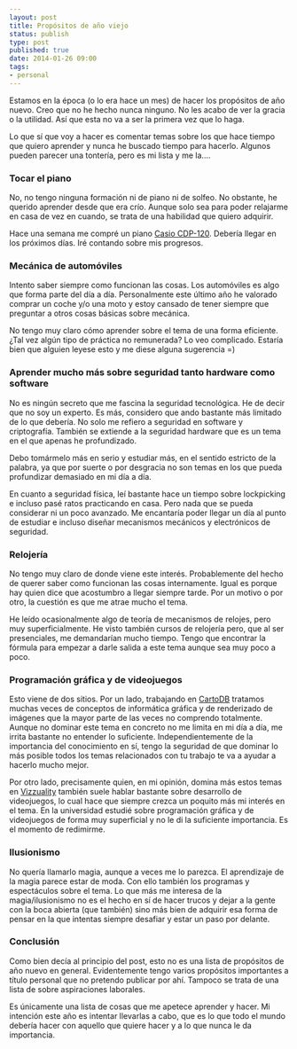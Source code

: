 ```yaml
--- 
layout: post
title: Propósitos de año viejo
status: publish
type: post
published: true
date: 2014-01-26 09:00
tags: 
- personal
---
```


Estamos en la época (o lo era hace un mes) de hacer los propósitos de año nuevo. Creo que no he hecho nunca ninguno. No les acabo de ver la gracia o la utilidad. Así que esta no va a ser la primera vez que lo haga.

Lo que sí que voy a hacer es comentar temas sobre los que hace tiempo que quiero aprender y nunca he buscado tiempo para hacerlo. Algunos pueden parecer una tontería, pero es mi lista y me la....


### Tocar el piano
No, no tengo ninguna formación ni de piano ni de solfeo. No obstante, he querido aprender desde que era crío. Aunque solo sea para poder relajarme en casa de vez en cuando, se trata de una habilidad que quiero adquirir. 

Hace una semana me compré un piano [Casio CDP-120](http://www.casio-europe.com/es/emi/compact/cdp120/). Debería llegar en los próximos días. Iré contando sobre mis progresos.


### Mecánica de automóviles
Intento saber siempre como funcionan las cosas. Los automóviles es algo que forma parte del día a día. Personalmente este último año he valorado comprar un coche y/o una moto y estoy cansado de tener siempre que preguntar a otros cosas básicas sobre mecánica. 

No tengo muy claro cómo aprender sobre el tema de una forma eficiente. ¿Tal vez algún tipo de práctica no remunerada? Lo veo complicado. Estaría bien que alguien leyese esto y me diese alguna sugerencia =)


### Aprender mucho más sobre seguridad tanto hardware como software
No es ningún secreto que me fascina la seguridad tecnológica. He de decir que no soy un experto. Es más, considero que ando bastante más limitado de lo que debería. No solo me refiero a seguridad en software y criptografía. También se extiende a la seguridad hardware que es un tema en el que apenas he profundizado. 

Debo tomármelo más en serio y estudiar más, en el sentido estricto de la palabra, ya que por suerte o por desgracia no son temas en los que pueda profundizar demasiado en mi día a día.

En cuanto a seguridad física, leí bastante hace un tiempo sobre lockpicking e incluso pasé ratos practicando en casa. Pero nada que se pueda considerar ni un poco avanzado. Me encantaría poder llegar un día al punto de estudiar e incluso diseñar mecanismos mecánicos y electrónicos de seguridad.


### Relojería
No tengo muy claro de donde viene este interés. Probablemente del hecho de querer saber como funcionan las cosas internamente. Igual es porque hay quien dice que acostumbro a llegar siempre tarde. Por un motivo o por otro, la cuestión es que me atrae mucho el tema. 

He leído ocasionalmente algo de teoría de mecanismos de relojes, pero muy superficialmente. He visto también cursos de relojería pero, que al ser presenciales, me demandarían mucho tiempo. Tengo que encontrar la fórmula para empezar a darle salida a este tema aunque sea muy poco a poco.


### Programación gráfica y de videojuegos
Esto viene de dos sitios. Por un lado, trabajando en [CartoDB](http://cartodb.com) tratamos muchas veces de conceptos de informática gráfica y de renderizado de imágenes que la mayor parte de las veces no comprendo totalmente. Aunque no dominar este tema en concreto no me limita en mi día a día, me irrita bastante no entender lo suficiente. Independientemente de la importancia del conocimiento en sí, tengo la seguridad de que dominar lo más posible todos los temas relacionados con tu trabajo te va a ayudar a hacerlo mucho mejor.

Por otro lado, precisamente quien, en mi opinión, domina más estos temas en [Vizzuality](http://vizzuality.com) también suele hablar bastante sobre desarrollo de videojuegos, lo cual hace que siempre crezca un poquito más mi interés en el tema. En la universidad estudié sobre programación gráfica y de videojuegos de forma muy superficial y no le di la suficiente importancia. Es el momento de redimirme.


### Ilusionismo
No quería llamarlo magia, aunque a veces me lo parezca. El aprendizaje de la magia parece estar de moda. Con ello también los programas y espectáculos sobre el tema. Lo que más me interesa de la magia/ilusionismo no es el hecho en sí de hacer trucos y dejar a la gente con la boca abierta (que también) sino más bien de adquirir esa forma de pensar en la que intentas siempre desafiar y estar un paso por delante.


### Conclusión
Como bien decía al principio del post, esto no es una lista de propósitos de año nuevo en general. Evidentemente tengo varios propósitos importantes a título personal que no pretendo publicar por ahí. Tampoco se trata de una lista de sobre aspiraciones laborales. 

Es únicamente una lista de cosas que me apetece aprender y hacer. Mi intención este año es intentar llevarlas a cabo, que es lo que todo el mundo debería hacer con aquello que quiere hacer y a lo que nunca le da importancia.
